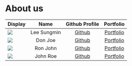 # About us

| Display                                                                                 |    Name     |              Github Profile              |              Portfolio               |
|-----------------------------------------------------------------------------------------|:-----------:|:----------------------------------------:|:------------------------------------:|
| ![](https://github.com/AY2324S1-CS2113T-W11-2/tp/assets/69474977/252865bb-811e-48b1-9777-6c01b98500b1) | Lee Sungmin | [Github](https://github.com/woodenclock) | [Portfolio](docs/team/leesungmin.md) |
| ![](https://via.placeholder.com/100.png?text=Photo)                                     |   Don Joe   |      [Github](https://github.com/)       |  [Portfolio](docs/team/johndoe.md)   |
| ![](https://via.placeholder.com/100.png?text=Photo)                                     |  Ron John   |      [Github](https://github.com/)       |  [Portfolio](docs/team/johndoe.md)   |
| ![](https://via.placeholder.com/100.png?text=Photo)                                     |  John Roe   |      [Github](https://github.com/)       |  [Portfolio](docs/team/johndoe.md)   |
